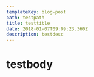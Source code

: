 ```yaml
---
templateKey: blog-post
path: testpath
title: testtitle
date: 2018-01-07T09:09:23.360Z
description: testdesc
---
```

# testbody

